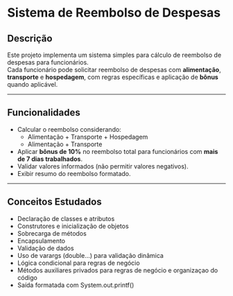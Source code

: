 # Sistema de Reembolso de Despesas

## Descrição
Este projeto implementa um sistema simples para cálculo de reembolso de despesas para funcionários.  
Cada funcionário pode solicitar reembolso de despesas com **alimentação**, **transporte** e **hospedagem**, com regras específicas e aplicação de **bônus** quando aplicável.

---

## Funcionalidades
- Calcular o reembolso considerando:
    - Alimentação + Transporte + Hospedagem
    - Alimentação + Transporte
- Aplicar **bônus de 10%** no reembolso total para funcionários com **mais de 7 dias trabalhados**.
- Validar valores informados (não permitir valores negativos).
- Exibir resumo do reembolso formatado.

---

## Conceitos Estudados
- Declaração de classes e atributos
- Construtores e inicialização de objetos
- Sobrecarga de métodos
- Encapsulamento
- Validação de dados
- Uso de varargs (double...) para validação dinâmica
- Lógica condicional para regras de negócio
- Métodos auxiliares privados para regras de negócio e organizaçao do código
- Saída formatada com System.out.printf()

